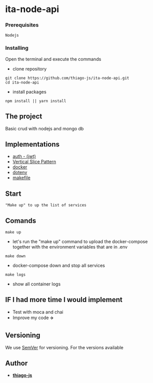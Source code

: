 # ita-node-api

### Prerequisites

```
Nodejs
```

### Installing

Open the terminal and execute the commands

-   clone repository

```
git clone https://github.com/thiago-js/ita-node-api.git
cd ita-node-api
```

-   install packages

```
npm install || yarn install
```

## The project

Basic crud with nodejs and mongo db

## Implementations

-   [auth - (jwt)](https://jwt.io/introduction/)
-   [Vertical Slice Pattern](https://jimmybogard.com/vertical-slice-architecture/)
-   [docker](https://www.docker.com/)
-   [dotenv](https://www.npmjs.com/package/dotenv)
-   [makefile](https://blog.pantuza.com/tutoriais/como-funciona-o-makefile)

## Start

```
"Make up" to up the list of services
```

## Comands

```
make up
```

-   let's run the "make up" command to upload the docker-compose together with the environment variables that are in .env

```
make down
```

-   docker-compose down and stop all services

```
make logs
```

-   show all container logs

## IF I had more time I would implement

-   Test with moca and chai
-   Improve my code :airplane:

## Versioning

We use [SemVer](http://semver.org/) for versioning. For the versions available

## Author

-   [**thiago-js**](https://github.com/thiago-js)
